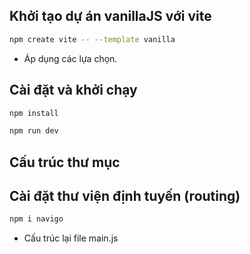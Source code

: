 ## Khởi tạo dự án vanillaJS với vite

```bash
npm create vite -- --template vanilla
```

- Áp dụng các lựa chọn.

## Cài đặt và khởi chạy

```bash
npm install
```

```bash
npm run dev
```

## Cấu trúc thư mục

## Cài đặt thư viện định tuyến (routing)

```bash
npm i navigo
```

- Cấu trúc lại file main.js
